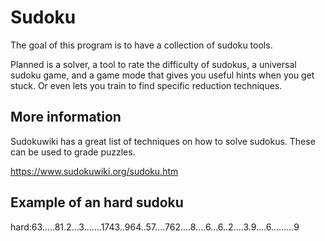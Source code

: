# Sudoku

The goal of this program is to have a collection of sudoku tools.

Planned is a solver, a tool to rate the difficulty of sudokus, a universal sudoku game, and a game mode that gives you useful hints when you get stuck. Or even lets you train to find specific reduction techniques.

## More information

Sudokuwiki has a great list of techniques on how to solve sudokus. These can be used to grade puzzles.

https://www.sudokuwiki.org/sudoku.htm

## Example of an hard sudoku

hard:63.....81.2...3.......1743..964..57....762....8....6...6..2....3.9....6.........9
